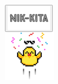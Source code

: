 <a href='https://nik-kita.deno.dev'>
  <div>
    <button>
      <img style='height:5rem;'
        src=./docusaurus-ui/static/img/nik-kita__horizontal-light.png
      />
    </button>
  </div>
  <img style='height:10rem;' src=./spa-ui/src/assets/img/duck.svg />
</a>
